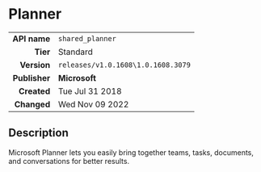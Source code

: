 # Planner
| | |
|-:|-|
|**API name**|`shared_planner`|
|**Tier**|Standard|
|**Version**|`releases/v1.0.1608\1.0.1608.3079`|
|**Publisher**|**Microsoft**|
|**Created**|Tue Jul 31 2018|
|**Changed**|Wed Nov 09 2022|

## Description
Microsoft Planner lets you easily bring together teams, tasks, documents, and conversations for better results.
